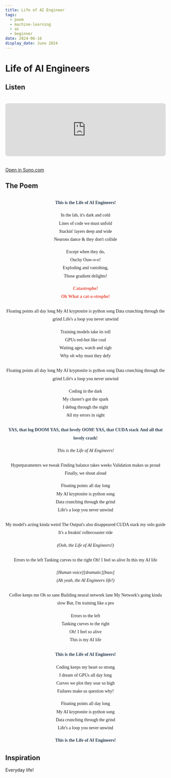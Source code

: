 ```yaml
---
title: Life of AI Engineer
tags:
  - poem
  - machine-learning
  - ai
  - beginner
date: 2024-06-16
display_date: June 2024
---
```


# Life of AI Engineers

## Listen

<iframe
  src="https://suno.com/embed/73a33e5f-70b2-415a-b5b0-0baaa2bd0112"
  width="100%"
  height="166"
  frameborder="0"
  allow="autoplay"
  style="border-radius: 8px; margin: 20px 0;"
></iframe>

[Open in Suno.com](https://suno.com/song/73a33e5f-70b2-415a-b5b0-0baaa2bd0112)

## The Poem

<div style="text-align: center; margin: 2em 0; font-family: 'Georgia', serif;">

<div style="margin: 1.5em 0; line-height: 1.8;">
<span style="font-weight: 600; color: #2c3e50;">This is the Life of AI Engineers!</span>

In the lab, it's dark and cold  
Lines of code we must unfold  
Stackin' layers deep and wide  
Neurons dance & they don't collide

Except when they do,  
Ouchy Ouw-o-o!  
Exploding and vanishing,  
Those gradient delights!

<span style="font-weight: 600; color: #e74c3c;">Catastrophe!</span>  
<span style="font-weight: 600; color: #e74c3c;">Oh What a cat-a-strophe!</span>
</div>

<div style="margin: 1.5em 0; line-height: 1.8;">
Floating points all day long  
My AI kryptonite is python song  
Data crunching through the grind  
Life's a loop you never unwind

Training models take its toll  
GPUs red-hot like coal  
Waiting ages, watch and sigh  
Why oh why must they defy
</div>

<div style="margin: 1.5em 0; line-height: 1.8;">
Floating points all day long  
My AI kryptonite is python song  
Data crunching through the grind  
Life's a loop you never unwind

Coding in the dark  
My cluster's got the spark  
I debug through the night  
All my errors in sight
</div>

<div style="margin: 1.5em 0; line-height: 1.8;">
<span style="font-weight: 600; color: #2c3e50;">YAS, that log DOOM</span>  
<span style="font-weight: 600; color: #2c3e50;">YAS, that lovely OOM!</span>  
<span style="font-weight: 600; color: #2c3e50;">YAS, that CUDA stack</span>  
<span style="font-weight: 600; color: #2c3e50;">And all that lovely crash!</span>

<span style="font-style: italic;">This is the Life of AI Engineers!</span>
</div>

<div style="margin: 1.5em 0; line-height: 1.8;">
Hyperparameters we tweak  
Finding balance takes weeks  
Validation makes us proud  
Finally, we shout aloud

Floating points all day long  
My AI kryptonite is python song  
Data crunching through the grind  
Life's a loop you never unwind
</div>

<div style="margin: 1.5em 0; line-height: 1.8;">
My model's acting kinda weird  
The Output's also disappeared  
CUDA stack my solo guide  
It's a freakin' rollercoaster ride

<span style="font-style: italic;">(Ooh, the Life of AI Engineers!)</span>
</div>

<div style="margin: 1.5em 0; line-height: 1.8;">
Errors to the left  
Tanking curves to the right  
Oh! I feel so alive  
In this my AI life

<span style="font-style: italic;">[Human voice][dramatic][bass]</span>  
<span style="font-style: italic;">(Ah yeah, the AI Engineers life!)</span>
</div>

<div style="margin: 1.5em 0; line-height: 1.8;">
Coffee keeps me Oh so sane  
Building neural network lane  
My Network's going kinda slow  
But, I'm training like a pro

Errors to the left  
Tanking curves to the right  
Oh! I feel so alive  
This is my AI life
</div>

<div style="margin: 1.5em 0; line-height: 1.8;">
<span style="font-weight: 600; color: #2c3e50;">This is the Life of AI Engineers!</span>

Coding keeps my heart so strong  
I dream of GPUs all day long  
Curves we plot they soar so high  
Failures make us question why!

Floating points all day long  
My AI kryptonite is python song  
Data crunching through the grind  
Life's a loop you never unwind

<span style="font-weight: 600; color: #2c3e50;">This is the Life of AI Engineers!</span>
</div>

</div>

## Inspiration

Everyday life! 